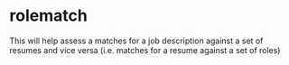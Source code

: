 # rolematch
This will help assess a matches for a job description against a set of resumes and vice versa (i.e. matches for a resume against a set of roles)
